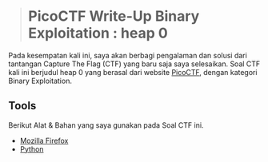 ># PicoCTF Write-Up Binary Exploitation : heap 0
Pada kesempatan kali ini, saya akan berbagi pengalaman dan solusi dari tantangan Capture The Flag (CTF) yang baru saja saya selesaikan. Soal CTF kali ini berjudul heap 0 yang berasal dari website [PicoCTF](https://picoctf.org), dengan kategori Binary Exploitation. 

## Tools

Berikut Alat & Bahan yang saya gunakan pada Soal CTF ini.

* [Mozilla Firefox](https://www.mozilla.org/id/firefox/new/)
* [Python](https://www.python.org/)
